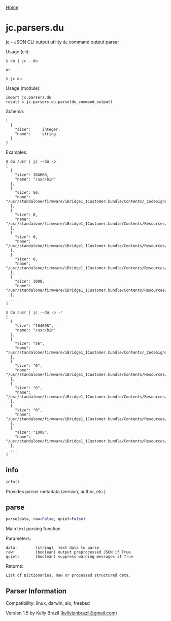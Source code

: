 [Home](https://kellyjonbrazil.github.io/jc/)

# jc.parsers.du
jc - JSON CLI output utility `du` command output parser

Usage (cli):

    $ du | jc --du

    or

    $ jc du

Usage (module):

    import jc.parsers.du
    result = jc.parsers.du.parse(du_command_output)

Schema:

    [
      {
        "size":     integer,
        "name":     string
      }
    ]

Examples:

    $ du /usr | jc --du -p
    [
      {
        "size": 104608,
        "name": "/usr/bin"
      },
      {
        "size": 56,
        "name": "/usr/standalone/firmware/iBridge1_1Customer.bundle/Contents/_CodeSignature"
      },
      {
        "size": 0,
        "name": "/usr/standalone/firmware/iBridge1_1Customer.bundle/Contents/Resources/Firmware/usr/local/standalone"
      },
      {
        "size": 0,
        "name": "/usr/standalone/firmware/iBridge1_1Customer.bundle/Contents/Resources/Firmware/usr/local"
      },
      {
        "size": 0,
        "name": "/usr/standalone/firmware/iBridge1_1Customer.bundle/Contents/Resources/Firmware/usr"
      },
      {
        "size": 1008,
        "name": "/usr/standalone/firmware/iBridge1_1Customer.bundle/Contents/Resources/Firmware/dfu"
      },
      ...
    ]

    $ du /usr | jc --du -p -r
    [
      {
        "size": "104608",
        "name": "/usr/bin"
      },
      {
        "size": "56",
        "name": "/usr/standalone/firmware/iBridge1_1Customer.bundle/Contents/_CodeSignature"
      },
      {
        "size": "0",
        "name": "/usr/standalone/firmware/iBridge1_1Customer.bundle/Contents/Resources/Firmware/usr/local/standalone"
      },
      {
        "size": "0",
        "name": "/usr/standalone/firmware/iBridge1_1Customer.bundle/Contents/Resources/Firmware/usr/local"
      },
      {
        "size": "0",
        "name": "/usr/standalone/firmware/iBridge1_1Customer.bundle/Contents/Resources/Firmware/usr"
      },
      {
        "size": "1008",
        "name": "/usr/standalone/firmware/iBridge1_1Customer.bundle/Contents/Resources/Firmware/dfu"
      },
      ...
    ]


## info
```python
info()
```
Provides parser metadata (version, author, etc.)

## parse
```python
parse(data, raw=False, quiet=False)
```

Main text parsing function

Parameters:

    data:        (string)  text data to parse
    raw:         (boolean) output preprocessed JSON if True
    quiet:       (boolean) suppress warning messages if True

Returns:

    List of Dictionaries. Raw or processed structured data.

## Parser Information
Compatibility:  linux, darwin, aix, freebsd

Version 1.5 by Kelly Brazil (kellyjonbrazil@gmail.com)
